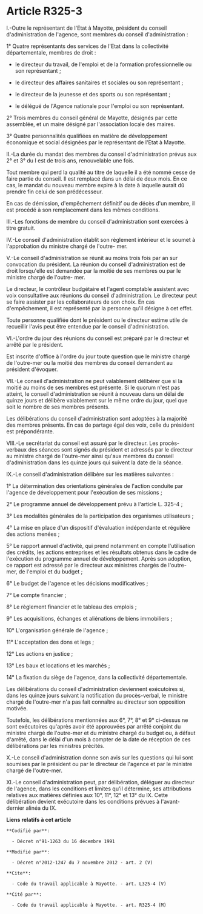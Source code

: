 # Article R325-3

I.-Outre le représentant de l'Etat à Mayotte, président du conseil d'administration de l'agence, sont membres du conseil
d'administration : 

1° Quatre représentants des services de l'Etat dans la collectivité départementale, membres de droit :

- le directeur du travail, de l'emploi et de la formation professionnelle ou son représentant ;

- le directeur des affaires sanitaires et sociales ou son représentant ;

- le directeur de la jeunesse et des sports ou son représentant ;

- le délégué de l'Agence nationale pour l'emploi ou son représentant. 

2° Trois membres du conseil général de Mayotte, désignés par cette assemblée, et un maire désigné par l'association locale
des maires. 

3° Quatre personnalités qualifiées en matière de développement économique et social désignées par le représentant de l'Etat à
Mayotte. 

II.-La durée du mandat des membres du conseil d'administration prévus aux 2° et 3° du I est de trois ans, renouvelable une
fois. 

Tout membre qui perd la qualité au titre de laquelle il a été nommé cesse de faire partie du conseil. Il est remplacé dans un
délai de deux mois. En ce cas, le mandat du nouveau membre expire à la date à laquelle aurait dû prendre fin celui de son
prédécesseur. 

En cas de démission, d'empêchement définitif ou de décès d'un membre, il est procédé à son remplacement dans les mêmes
conditions. 

III.-Les fonctions de membre du conseil d'administration sont exercées à titre gratuit. 

IV.-Le conseil d'administration établit son règlement intérieur et le soumet à l'approbation du ministre chargé de l'outre-
mer. 

V.-Le conseil d'administration se réunit au moins trois fois par an sur convocation du président. La réunion du conseil
d'administration est de droit lorsqu'elle est demandée par la moitié de ses membres ou par le ministre chargé de l'outre-
mer. 

Le directeur, le contrôleur budgétaire et l'agent comptable assistent avec voix consultative aux réunions du conseil
d'administration. Le directeur peut se faire assister par les collaborateurs de son choix. En cas d'empêchement, il est
représenté par la personne qu'il désigne à cet effet. 

Toute personne qualifiée dont le président ou le directeur estime utile de recueillir l'avis peut être entendue par le
conseil d'administration. 

VI.-L'ordre du jour des réunions du conseil est préparé par le directeur et arrêté par le président. 

Est inscrite d'office à l'ordre du jour toute question que le ministre chargé de l'outre-mer ou la moitié des membres du
conseil demandent au président d'évoquer. 

VII.-Le conseil d'administration ne peut valablement délibérer que si la moitié au moins de ses membres est présente. Si le
quorum n'est pas atteint, le conseil d'administration se réunit à nouveau dans un délai de quinze jours et délibère
valablement sur le même ordre du jour, quel que soit le nombre de ses membres présents. 

Les délibérations du conseil d'administration sont adoptées à la majorité des membres présents. En cas de partage égal des
voix, celle du président est prépondérante. 

VIII.-Le secrétariat du conseil est assuré par le directeur. Les procès-verbaux des séances sont signés du président et
adressés par le directeur au ministre chargé de l'outre-mer ainsi qu'aux membres du conseil d'administration dans les quinze
jours qui suivent la date de la séance. 

IX.-Le conseil d'administration délibère sur les matières suivantes : 

1° La détermination des orientations générales de l'action conduite par l'agence de développement pour l'exécution de ses
missions ; 

2° Le programme annuel de développement prévu à l'article L. 325-4 ; 

3° Les modalités générales de la participation des organismes utilisateurs ; 

4° La mise en place d'un dispositif d'évaluation indépendante et régulière des actions menées ; 

5° Le rapport annuel d'activité, qui prend notamment en compte l'utilisation des crédits, les actions entreprises et les
résultats obtenus dans le cadre de l'exécution du programme annuel de développement. Après son adoption, ce rapport est
adressé par le directeur aux ministres chargés de l'outre-mer, de l'emploi et du budget ; 

6° Le budget de l'agence et les décisions modificatives ; 

7° Le compte financier ; 

8° Le règlement financier et le tableau des emplois ; 

9° Les acquisitions, échanges et aliénations de biens immobiliers ; 

10° L'organisation générale de l'agence ; 

11° L'acceptation des dons et legs ; 

12° Les actions en justice ; 

13° Les baux et locations et les marchés ; 

14° La fixation du siège de l'agence, dans la collectivité départementale. 

Les délibérations du conseil d'administration deviennent exécutoires si, dans les quinze jours suivant la notification du
procès-verbal, le ministre chargé de l'outre-mer n'a pas fait connaître au directeur son opposition motivée. 

Toutefois, les délibérations mentionnées aux 6°, 7°, 8° et 9° ci-dessus ne sont exécutoires qu'après avoir été approuvées par
arrêté conjoint du ministre chargé de l'outre-mer et du ministre chargé du budget ou, à défaut d'arrêté, dans le délai d'un
mois à compter de la date de réception de ces délibérations par les ministres précités. 

X.-Le conseil d'administration donne son avis sur les questions qui lui sont soumises par le président ou par le directeur de
l'agence et par le ministre chargé de l'outre-mer. 

XI.-Le conseil d'administration peut, par délibération, déléguer au directeur de l'agence, dans les conditions et limites
qu'il détermine, ses attributions relatives aux matières définies aux 10°, 11°, 12° et 13° du IX. Cette délibération devient
exécutoire dans les conditions prévues à l'avant-dernier alinéa du IX.

**Liens relatifs à cet article**

	**Codifié par**:

	  - Décret n°91-1263 du 16 décembre 1991

	**Modifié par**:

	  - Décret n°2012-1247 du 7 novembre 2012 - art. 2 (V)

	**Cite**:

	  - Code du travail applicable à Mayotte. - art. L325-4 (V)

	**Cité par**:

	  - Code du travail applicable à Mayotte. - art. R325-4 (M)
